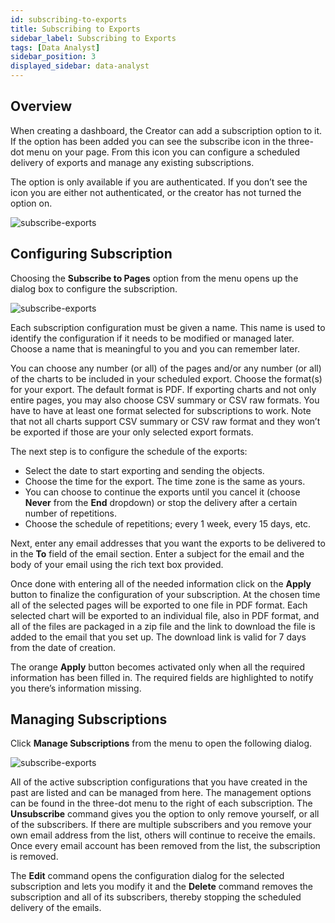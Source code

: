 ```yaml
---
id: subscribing-to-exports
title: Subscribing to Exports
sidebar_label: Subscribing to Exports
tags: [Data Analyst]
sidebar_position: 3
displayed_sidebar: data-analyst
---
```


<div style={{textAlign: "justify"}}>


## Overview

When creating a dashboard, the Creator can add a subscription option to it. If the option has been added you can see the subscribe icon in the three-dot menu on your page. From this icon you can configure a scheduled delivery of exports and manage any existing subscriptions. 

The option is only available if you are authenticated. If you don’t see the icon you are either not authenticated, or the creator has not turned the option on.

![subscribe-exports](https://s3.amazonaws.com/cdn.qrvey.com/documentation_assets/ui-docs/subscription/subscription-exports/subscription_1.png#thumbnail-40)



## Configuring Subscription
Choosing the **Subscribe to Pages** option from the menu opens up the dialog box to configure the subscription.

![subscribe-exports](https://s3.amazonaws.com/cdn.qrvey.com/documentation_assets/ui-docs/subscription/subscription-exports/subscription-nv.png#thumbnail) 

Each subscription configuration must be given a name. This name is used to identify the configuration if it needs to be modified or managed later. Choose a name that is meaningful to you and you can remember later.

You can choose any number (or all) of the pages and/or any number (or all) of the charts to be included in your scheduled export. 
Choose the format(s) for your export. The default format is PDF. If exporting charts and not only entire pages, you may also choose CSV summary or CSV raw formats. You have to have at least one format selected for subscriptions to work. Note that not all charts support CSV summary or CSV raw format and they won’t be exported if those are your only selected export formats.


The next step is to configure the schedule of the exports:
* Select the date to start exporting and sending the objects. 
* Choose the time for the export. The time zone is the same as yours.
* You can choose to continue the exports until you cancel it (choose **Never** from the **End** dropdown) or stop the delivery after a certain number of repetitions.
* Choose the schedule of repetitions; every 1 week, every 15 days, etc.

Next, enter any email addresses that you want the exports to be delivered to in the **To** field of the email section. Enter a subject for the email and the body of your email using the rich text box provided.

Once done with entering all of the needed information click on the **Apply** button to finalize the configuration of your subscription.
At the chosen time all of the selected pages will be exported to one file in PDF format. Each selected chart will be exported to an individual file, also in PDF format, and all of the files are packaged in a zip file and the link to download the file is added to the email that you set up. The download link is valid for 7 days from the date of creation.

The orange **Apply** button becomes activated only when all the required information has been filled in. The required fields are highlighted to notify you there’s information missing. 


## Managing Subscriptions

Click **Manage Subscriptions** from the menu to open the following dialog.

![subscribe-exports](https://s3.amazonaws.com/cdn.qrvey.com/documentation_assets/ui-docs/subscription/subscription-exports/subscription_3.png#thumbnail-60)

All of the active subscription configurations that you have created in the past are listed and can be managed from here. The management options can be found in the three-dot menu to the right of each subscription. 
The **Unsubscribe** command gives you the option to only remove yourself, or all of the subscribers. If there are multiple subscribers and you remove your own email address from the list, others will continue to receive the emails. Once every email account has been removed from the list, the subscription is removed.

The **Edit** command opens the configuration dialog for the selected subscription and lets you modify it and the **Delete** command removes the subscription and all of its subscribers, thereby stopping the scheduled delivery of the emails.



</div>









